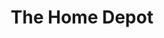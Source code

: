---
title: "The Home Depot"
url: /naples/the-home-depot-airport-pulling-road-south/
shop: Baumarkt
---
